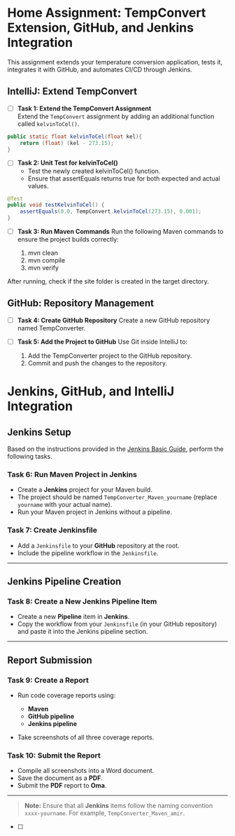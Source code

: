 # Home Assignment: TempConvert Extension, GitHub, and Jenkins Integration

This assignment extends your temperature conversion application, tests it, integrates it with GitHub, and automates CI/CD through Jenkins.

## IntelliJ: Extend TempConvert

- [ ] **Task 1: Extend the TempConvert Assignment**  
  Extend the `TempConvert` assignment by adding an additional function called `kelvinToCel()`.

```java
public static float kelvinToCel(float kel){
    return (float) (kel - 273.15);
}
```

- [ ] **Task 2: Unit Test for kelvinToCel()**
  - Test the newly created kelvinToCel() function.
  - Ensure that assertEquals returns true for both expected and actual values.
```java
@Test
public void testKelvinToCel() {
    assertEquals(0.0, TempConvert.kelvinToCel(273.15), 0.001);
}

```
- [ ] **Task 3: Run Maven Commands**
Run the following Maven commands to ensure the project builds correctly:

  1. mvn clean
  2. mvn compile
  3. mvn verify

After running, check if the site folder is created in the target directory.

## GitHub: Repository Management

- [ ] **Task 4: Create GitHub Repository**
Create a new GitHub repository named TempConverter.
- [ ] **Task 5: Add the Project to GitHub**
Use Git inside IntelliJ to:

  1. Add the TempConverter project to the GitHub repository.
  2. Commit and push the changes to the repository.

# Jenkins, GitHub, and IntelliJ Integration

## Jenkins Setup
Based on the instructions provided in the [Jenkins Basic Guide](https://users.metropolia.fi/~amirdi/SEP1/Jenkins/JenkinsBasic.pdf), perform the following tasks.

### Task 6: Run Maven Project in Jenkins

- Create a **Jenkins** project for your Maven build.
- The project should be named `TempConverter_Maven_yourname` (replace `yourname` with your actual name).
- Run your Maven project in Jenkins without a pipeline.

### Task 7: Create Jenkinsfile

- Add a `Jenkinsfile` to your **GitHub** repository at the root.
- Include the pipeline workflow in the `Jenkinsfile`.

---

## Jenkins Pipeline Creation

### Task 8: Create a New Jenkins Pipeline Item

- Create a new **Pipeline** item in **Jenkins**.
- Copy the workflow from your `Jenkinsfile` (in your GitHub repository) and paste it into the Jenkins pipeline section.

---

## Report Submission

### Task 9: Create a Report

- Run code coverage reports using:
  - **Maven**
  - **GitHub pipeline**
  - **Jenkins pipeline**
  
- Take screenshots of all three coverage reports.

### Task 10: Submit the Report

- Compile all screenshots into a Word document.
- Save the document as a **PDF**.
- Submit the **PDF** report to **Oma**.

---

> **Note:** Ensure that all **Jenkins** items follow the naming convention `xxxx-yourname`. For example, `TempConverter_Maven_amir`.

     

- [ ] 
